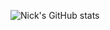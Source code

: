 
<!--
**dontcrash/dontcrash** is a ✨ _special_ ✨ repository because its `README.md` (this file) appears on your GitHub profile.
### Hi there 👋
Here are some ideas to get you started:

- 🔭 I’m currently working on ...
- 🌱 I’m currently learning ...
- 👯 I’m looking to collaborate on ...
- 🤔 I’m looking for help with ...
- 💬 Ask me about ...
- 📫 How to reach me: ...
- 😄 Pronouns: ...
- ⚡ Fun fact: ...
-->

![Nick's GitHub stats](https://github-readme-stats.vercel.app/api?username=dontcrash&show=reviews,discussions_started,discussions_answered,prs_merged,prs_merged_percentage&show_icons=true&theme=dark&bg_color=00000000&hide_border=true&include_all_commits=true&rank_icon=percentile)
